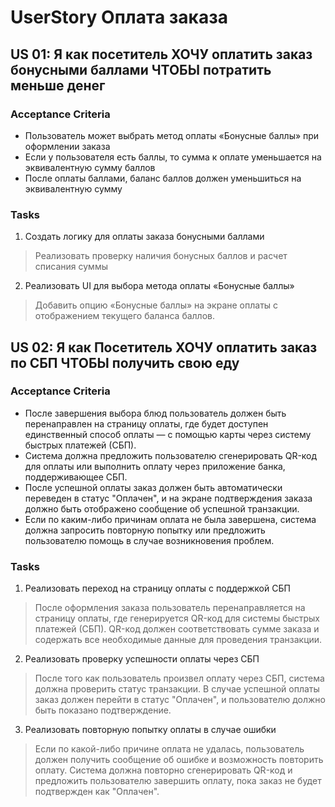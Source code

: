 # UserStory Оплата заказа

## US 01: Я как посетитель ХОЧУ оплатить заказ бонусными баллами ЧТОБЫ потратить меньше денег
### Acceptance Criteria 
- Пользователь может выбрать метод оплаты «Бонусные баллы» при оформлении заказа
- Если у пользователя есть баллы, то сумма к оплате уменьшается на эквивалентную сумму баллов
- После оплаты баллами, баланс баллов должен уменьшиться на эквивалентную сумму

### Tasks
1. Создать логику для оплаты заказа бонусными баллами
> Реализовать проверку наличия бонусных баллов и расчет списания суммы
2. Реализовать UI для выбора метода оплаты «Бонусные баллы»
> Добавить опцию «Бонусные баллы» на экране оплаты с отображением текущего баланса баллов.


## US 02: Я как Посетитель ХОЧУ оплатить заказ по СБП ЧТОБЫ получить свою еду
### Acceptance Criteria 
- После завершения выбора блюд пользователь должен быть перенаправлен на страницу оплаты, где будет доступен единственный способ оплаты — с помощью карты через систему быстрых платежей (СБП).
- Система должна предложить пользователю сгенерировать QR-код для оплаты или выполнить оплату через приложение банка, поддерживающее СБП.
- После успешной оплаты заказ должен быть автоматически переведен в статус "Оплачен", и на экране подтверждения заказа должно быть отображено сообщение об успешной транзакции.
- Если по каким-либо причинам оплата не была завершена, система должна запросить повторную попытку или предложить пользователю помощь в случае возникновения проблем.


### Tasks
1.	Реализовать переход на страницу оплаты с поддержкой СБП
> После оформления заказа пользователь перенаправляется на страницу оплаты, где генерируется QR-код для системы быстрых платежей (СБП). QR-код должен соответствовать сумме заказа и содержать все необходимые данные для проведения транзакции.
2.	Реализовать проверку успешности оплаты через СБП
> После того как пользователь произвел оплату через СБП, система должна проверить статус транзакции. В случае успешной оплаты заказ должен перейти в статус "Оплачен", и пользователю должно быть показано подтверждение.
3.	Реализовать повторную попытку оплаты в случае ошибки
> Если по какой-либо причине оплата не удалась, пользователь должен получить сообщение об ошибке и возможность повторить оплату. Система должна повторно сгенерировать QR-код и предложить пользователю завершить оплату, пока заказ не будет подтвержден как "Оплачен".
